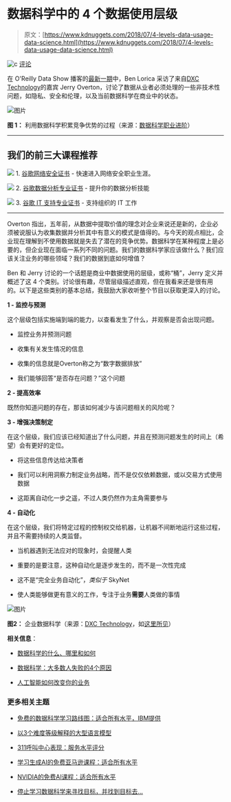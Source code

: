 # 数据科学中的 4 个数据使用层级

> 原文：[https://www.kdnuggets.com/2018/07/4-levels-data-usage-data-science.html](https://www.kdnuggets.com/2018/07/4-levels-data-usage-data-science.html)

![c](../Images/3d9c022da2d331bb56691a9617b91b90.png) [评论](#comments)

在 O'Reilly Data Show 播客的[最新一期](https://www.oreilly.com/ideas/teaching-and-implementing-data-science-and-ai-in-the-enterprise)中，Ben Lorica 采访了来自[DXC Technology](http://www.dxc.technology/)的嘉宾 Jerry Overton，讨论了数据从业者必须处理的一些非技术性问题，如隐私、安全和伦理，以及当前数据科学在商业中的状态。

![图片](../Images/1f8b0aedb40a0a269fd53ec9c23d094f.png)

**图 1：** 利用数据科学积累竞争优势的过程（来源：[数据科学职业进阶](https://www.oreilly.com/data/free/going-pro-in-data-science.csp?intcmp=il-data-free-lp-awareness_new_site_jerry_overton_data_show_related_link)）

* * *

## 我们的前三大课程推荐

![](../Images/0244c01ba9267c002ef39d4907e0b8fb.png) 1\. [谷歌网络安全证书](https://www.kdnuggets.com/google-cybersecurity) - 快速进入网络安全职业生涯。

![](../Images/e225c49c3c91745821c8c0368bf04711.png) 2\. [谷歌数据分析专业证书](https://www.kdnuggets.com/google-data-analytics) - 提升你的数据分析技能

![](../Images/0244c01ba9267c002ef39d4907e0b8fb.png) 3\. [谷歌 IT 支持专业证书](https://www.kdnuggets.com/google-itsupport) - 支持组织的 IT 工作

* * *

Overton 指出，五年前，从数据中提取价值的理念对企业来说还是新的，企业必须被说服认为收集数据并分析其中有意义的模式是值得的。与今天的观点相比，企业现在理解到不使用数据就是失去了潜在的竞争优势。数据科学在某种程度上是必要的，但企业现在面临一系列不同的问题。我们的数据科学家应该做什么？我们应该关注业务的哪些领域？我们的数据到底如何增值？

Ben 和 Jerry 讨论的一个话题是商业中数据使用的层级，或称“桶”，Jerry 定义并概述了这 4 个类别。讨论很有趣，尽管层级描述直观，但在我看来还是很有用的。以下是这些类别的基本总结，我鼓励大家收听整个节目以获取更深入的讨论。

**1 - 监控与预测**

这个层级包括实施端到端的能力，以查看发生了什么，并观察是否会出现问题。

+   监控业务并预测问题

+   收集有关发生情况的信息

+   收集的信息就是Overton称之为“数字数据排放”

+   我们能够回答“是否存在问题？”这个问题

**2 - 提高效率**

既然你知道问题的存在，那该如何减少与该问题相关的风险呢？

**3 - 增强决策制定**

在这个层级，我们应该已经知道出了什么问题，并且在预测问题发生的时间上（希望）会有更好的定位。

+   将这些信息传达给决策者

+   我们可以利用洞察力制定业务战略，而不是仅仅依赖数据，或以交易方式使用数据

+   这距离自动化一步之遥，不过人类仍然作为主角需要参与

**4 - 自动化**

在这个层级，我们将特定过程的控制权交给机器，让机器不间断地运行这些过程，并且不需要持续的人类监督。

+   当机器遇到无法应对的现象时，会提醒人类

+   重要的是要注意，这种自动化是逐步发生的，而不是一次性完成

+   这不是“完全业务自动化”，*类似于* SkyNet

+   使人类能够做更有意义的工作，专注于业务**需要**人类做的事情

![图片](../Images/1fec262b00e58dfca4ad42e02f1c271d.png)

**图2：** 企业数据科学（来源：[DXC Technology](http://www.dxc.technology/)，如[这里所见](https://www.oreilly.com/ideas/teaching-and-implementing-data-science-and-ai-in-the-enterprise)）

**相关信息**：

+   [数据科学的什么、哪里和如何](/2018/06/what-where-how-data-science.html)

+   [数据科学：大多数人失败的4个原因](/2018/05/data-science-4-reasons-failing-deliver.html)

+   [人工智能如何改变你的业务](/2017/10/ways-ai-change-business.html)

### 更多相关主题

+   [免费的数据科学学习路线图：适合所有水平，IBM提供](https://www.kdnuggets.com/a-free-data-science-learning-roadmap-for-all-levels-with-ibm)

+   [以3个难度等级解释的大型语言模型](https://www.kdnuggets.com/large-language-models-explained-in-3-levels-of-difficulty)

+   [311呼叫中心表现：服务水平评分](https://www.kdnuggets.com/2023/03/boxplot-outlier-311-call-center-performance.html)

+   [学习生成AI的免费亚马逊课程：适合所有水平](https://www.kdnuggets.com/free-amazon-courses-to-learn-generative-ai-for-all-levels)

+   [NVIDIA的免费AI课程：适合所有水平](https://www.kdnuggets.com/free-ai-courses-from-nvidia-for-all-levels)

+   [停止学习数据科学来寻找目标，并找到目标去…](https://www.kdnuggets.com/2021/12/stop-learning-data-science-find-purpose.html)
